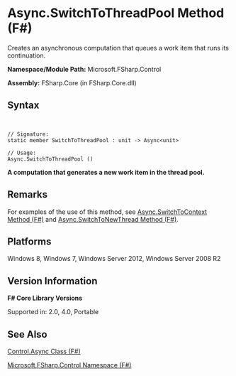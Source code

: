 # Async.SwitchToThreadPool Method (F#)

Creates an asynchronous computation that queues a work item that runs its continuation.

**Namespace/Module Path:** Microsoft.FSharp.Control

**Assembly:** FSharp.Core (in FSharp.Core.dll)


## Syntax


```


// Signature:
static member SwitchToThreadPool : unit -> Async<unit>

// Usage:
Async.SwitchToThreadPool ()

```


**A computation that generates a new work item in the thread pool.**
## Remarks
For examples of the use of this method, see [Async.SwitchToContext Method &#40;F&#35;&#41;](Async.SwitchToContext-Method-%5BFSharp%5D.md) and [Async.SwitchToNewThread Method &#40;F&#35;&#41;](Async.SwitchToNewThread-Method-%5BFSharp%5D.md).


## Platforms
Windows 8, Windows 7, Windows Server 2012, Windows Server 2008 R2


## Version Information
**F# Core Library Versions**

Supported in: 2.0, 4.0, Portable




## See Also
[Control.Async Class &#40;F&#35;&#41;](Control.Async-Class-%5BFSharp%5D.md)

[Microsoft.FSharp.Control Namespace &#40;F&#35;&#41;](Microsoft.FSharp.Control-Namespace-%5BFSharp%5D.md)

